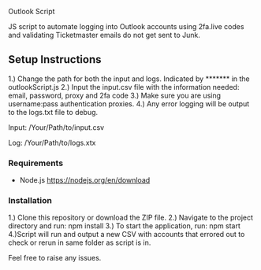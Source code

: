 Outlook Script

JS script to automate logging into Outlook accounts using 2fa.live codes and validating Ticketmaster emails do not get sent to Junk. 

## Setup Instructions
1.) Change the path for both the input and logs. Indicated by ******* in the outlookScript.js
2.) Input the input.csv file with the information needed: email, password, proxy and 2fa code
3.) Make sure you are using username:pass authentication proxies. 
4.) Any error logging will be output to the logs.txt file to debug. 

Input: /Your/Path/to/input.csv

Log: /Your/Path/to/logs.xtx


### Requirements
- Node.js
https://nodejs.org/en/download

### Installation
1.) Clone this repository or download the ZIP file.
2.) Navigate to the project directory and run:
npm install
3.) To start the application, run:
npm start
4.)Script will run and output a new CSV with accounts that errored out to check or rerun in same folder as script is in.

Feel free to raise any issues.

